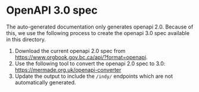 # OpenAPI 3.0 spec

The auto-generated documentation only generates openapi 2.0. Because of this, we use the following process to create the openapi 3.0 spec available in this directory.

1. Download the current openapi 2.0 spec from https://www.orgbook.gov.bc.ca/api/?format=openapi.
2. Use the following tool to convert the openapi 2.0 spec to 3.0: https://mermade.org.uk/openapi-converter
3. Update the output to include the `/indy/` endpoints which are not automatically generated.